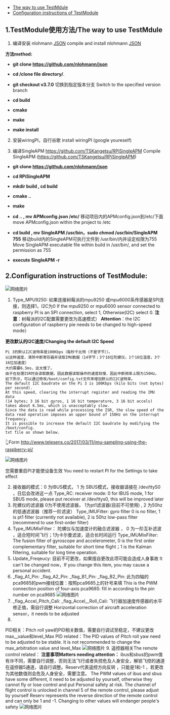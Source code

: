 
- [The way to use TestMdule](#design-goals)
- [Configuration instructions of TestModule](#sponsors)
## 1.TestModule使用方法/The way to use TestMdule

 1. 编译安装 nlohmann [JSON](https://github.com/nlohmann/json)
   compile and install nlohmann [JSON](https://github.com/nlohmann/json)

 **方法method:**
- **git clone https://github.com/nlohmann/json**

- **cd /clone file directory/**. 

- **git checkout v3.7.0** 切换到指定版本分支 Switch to the specified version branch

- **cd build**

- **cmake**

- **make**

- **make install**

 2. 安装wiringPI，自行谷歌
 install wiringPI (google youreself)

 3. 编译SingleAPM https://github.com/TSKangetsu/RPiSingleAPM
 Compile SingleAPM (https://github.com/TSKangetsu/RPiSingleAPM)
- **git clone https://github.com/nlohmann/json**

- **cd RPiSingleAPM** 

- **mkdir build , cd build**

- **cmake ..**

- **make**

- **cd .. , mv APMconfig.json /etc/** 
移动项目内的APMconfig.json到/etc/下面
move APMconfig.json within the project to /etc

- **cd build , mv SingleAPM /usr/bin，sudo chmod /usr/bin/SingleAPM 755**
移动build内的SingleAPM可执行文件到 /usr/bin/内并设定权限为755
Move SingleAPM executable file within build in /usr/bin/, and set the permission as 755
- **execute SingleAPM -r**

## 2.Configuration instructions of TestModule:
![网络图片](https://github.com/pluierry/picture/blob/master/readme%20pictures/TestModule%E7%9A%84%E9%A3%9E%E8%A1%8C%E9%85%8D%E7%BD%AE%E8%AF%B4%E6%98%8E.png?raw=true)
1.	Type_MPU9250: 
如果连接树莓派的mpu9250 或mpu6000系传感器是SPI连接，则选择1，I2C为0
If the mpu9250 or mpu6000 sensor connected to raspberry PI is an SPI connection, select 1, 
Otherwise(I2C) select 0.
**注意**：树莓派的I2C配置需要更改为高速模式）
**Attention**：the I2C configuration of raspberry pie needs to be changed to high-speed mode）

**更改默认的I2C速度/Changing the default I2C Speed**
```
Pi 3的默认I2C波特率是100Kbps（每秒千比特（不是字节））。
以这种速度，清除中断寄存器并读取IMU数据（14字节；3个16位陀螺仪，1个16位温度，3个16位加速度）
大约需要6.5ms，这太慢了。
由于在处理ISR时会读取数据，因此数据读取操作的速度较慢，因此中断频率上限为150Hz。
如下所示，可以通过修改/boot/config.txt文件来增加默认的I2C波特率。
The default I2C baudrate on the Pi 3 is 100Kbps (kilo bits (not bytes) per second). 
At this speed, clearing the interrupt register and reading the IMU data 
(14 bytes; 3 16 bit gyros, 1 16 bit temperature, 3 16 bit accels) takes about 6.5ms, which is unacceptably slow. 
Since the data is read while processing the ISR, the slow speed of the data read operation imposes an upper bound of 150Hz on the interrupt frequency. 
It is possible to increase the default I2C baudrate by modifying the /boot/config.
txt file as shown below.  
```  
👆Form <http://www.telesens.co/2017/03/11/imu-sampling-using-the-raspberry-pi/>

![网络图片](https://github.com/pluierry/picture/blob/master/readme%20pictures/%E6%9B%B4%E6%94%B9I2c%E7%9A%84%E9%80%9F%E5%BA%A6.png?raw=true)

您需要重启PI才能使设备生效
You need to restart PI for the Settings to take effect

2. 接收器的模式：0 为IBUS模式， 1 为 SBUS模式，接收器请接在 /dev/ttyS0 ，日后会改进这一点
Type_RC: receiver mode: 0 for IBUS mode, 1 for SBUS mode, please put receiver at /dev/ttys0, this will be improved later
3. 陀螺仪的滤波器 0为不使用滤波器， 1为pt1滤波器(目前不可使用)  , 2 为50hz的低通滤波器（推荐一阶滤波）
Type_IMUFilter: gyro filter 0 is no filter, 1 is pt1 filter (currently not available), 2 is 50hz low-pass filter (recommend to use first-order filter)
4. Type_IMUMixFilter： 陀螺仪与加速度计的融合滤波器 ， 0 为一阶互补滤波 ，适合短时间飞行；1为卡尔曼滤波，适合长时间运行
Type_IMUMixFilter: The fusion filter of gyroscope and accelerometer, 0 is the first order complementary filter, suitable for short time flight；1 is the Kalman filtering, suitable for long time operation.
5. Update_Freqeucy: 目前不可更改，如果擅自更改此项可能会造成人身事故
It can't be changed now，If you change this item, you may cause a personal accident.
6. _flag_A1_Pin:
  _flag_A2_Pin:
  _flag_B1_Pin:
  _flag_B2_Pin:
  此为四轴的pca9685的pwm接线位置：按照pca9685上的针号来填
  This is the PWM connection position of four-axis pca9685: fill in according to the pin number on pca9685
  ![网络图片](https://github.com/pluierry/picture/blob/master/readme%20pictures/%E9%92%88%E5%8F%B7.png?raw=true)
7. _flag_Accel_Pitch_Cali:
_flag_Accel__Roll_Cali:
飞行器加速度传感器的水平修正值，需自行调整
Horizontal correction of aircraft acceleration sensor，it needs to be adjusted
8.
PID相关：Pitch roll yaw的PID相关数值，需要自行调试至稳定，不建议更改max__value和level_Max
PID related：The PID values of Pitch roll yaw need to be adjusted to be stable. It is not recommended to change the max_arbitration value and level_Max
![网络图片](https://github.com/pluierry/picture/blob/master/readme%20pictures/PID%E7%9B%B8%E5%85%B3.png?raw=true)
9. 
遥控器相关The remote control related：
**注意事项Matters needing attention：**
ibus和sbus的pwm值有许不同，需要自行调整，否则无法飞行或者失控危及人身安全，解锁飞控的通道在遥控器5通道，请自行调整。Reserv代表遥控方向反转 ，只能是1和-1 ，若更改为其他数值则会危及人身安全，需要注意。
The PWM values of ibus and sbus have some different, it need to be adjusted by yourself, otherwise they cannot fly or lose control and put Personal safety at risk. The channel of flight control is unlocked in channel 5 of the remote control, please adjust by yourself
Reserv represents the reverse direction of the remote control and can only be 1 and -1. Changing to other values will endanger people's safety
 ![网络图片](https://github.com/pluierry/picture/blob/master/readme%20pictures/%E9%81%A5%E6%8E%A7%E5%99%A8%E7%9B%B8%E5%85%B3.png?raw=true)
